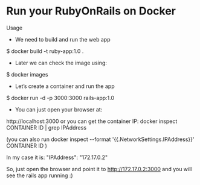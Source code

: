 # Run your RubyOnRails on Docker

Usage

- We need to build and run the web app

$ docker build -t ruby-app:1.0 .

- Later we can check the image using:

$ docker images

- Let’s create a container and run the app

$ docker run -d -p 3000:3000 rails-app:1.0

- You can just open your browser at: 

http://localhost:3000 or you can get the container IP: docker inspect CONTAINER ID | grep IPAddress

(you can also run docker inspect --format '{{.NetworkSettings.IPAddress}}' CONTAINER ID )

In my case it is: "IPAddress": "172.17.0.2"

So, just open the browser and point it to http://172.17.0.2:3000 and you will see the rails app running :)
